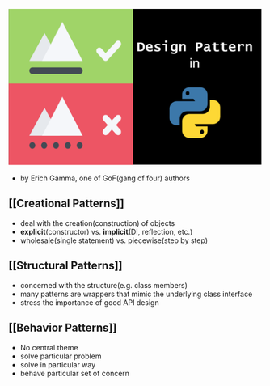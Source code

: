 ![design_pattern_cover](design_pattern_cover.png)

- by Erich Gamma, one of GoF(gang of four) authors

## [[Creational Patterns]]
- deal with the creation(construction) of objects
- **explicit**(constructor) vs. **implicit**(DI, reflection, etc.)
- wholesale(single statement) vs. piecewise(step by step)

## [[Structural Patterns]]
- concerned with the structure(e.g. class members)
- many patterns are wrappers that mimic the underlying class interface
- stress the importance of good API design

## [[Behavior Patterns]]
- No central theme
- solve particular problem
- solve in particular way
- behave particular set of concern